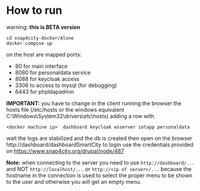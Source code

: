 # How to run
warning: **this is BETA version**

```
cd snap4city-docker/Alone
docker-compose up
```
on the host are mapped ports:
- 80 for main interface
- 8080 for personaldata service
- 8088 for keycloak access
- 3306 to access to mysql (for debugging)
- 6443 for phpldapadmin

**IMPORTANT:** you have to change in the client running the browser the hosts file (/etc/hosts or the windows equivalent C:\Windows\System32\drivers\etc\hosts) adding a row with
```
<docker machine ip>  dashboard keycloak wsserver iotapp personaldata 
```

wait the logs are stabilized and the db is created then open on the browser http://dashboard/dashboardSmartCity 
to login use the credentials provided on https://www.snap4city.org/drupal/node/487

**Note:** when connecting to the server you need to use `http://dashboard/...` and NOT `http://localhost/...` or `http://<ip of server>/...` because the hostname in the connection is used to select the proper menu to be shown to the user and otherwise you will get an empty menu.
